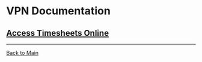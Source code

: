 # VPN Documentation

## [Access Timesheets Online](Access%20Timesheets%20Online)

---

[Back to Main](../README.md)
